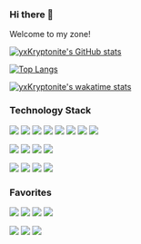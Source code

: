 ### Hi there 👋 

Welcome to my zone!

[![yxKryptonite's GitHub stats](https://github-readme-stats.vercel.app/api?username=yxKryptonite&theme=dracula&show_icons=True)](https://github.com/anuraghazra/github-readme-stats) 

[![Top Langs](https://github-readme-stats.vercel.app/api/top-langs/?username=yxKryptonite&theme=dracula&card_width=445&layout=compact)](https://github.com/anuraghazra/github-readme-stats)

[![yxKryptonite's wakatime stats](https://github-readme-stats.vercel.app/api/wakatime?username=yxKryptonite&theme=tokyonight)](https://github.com/anuraghazra/github-readme-stats)

### Technology Stack
[![](https://img.shields.io/badge/-Python-007396?style=for-the-badge&logo=python&logoColor=ffffff)](https://www.python.org/)
![](https://img.shields.io/badge/-C++-007396?style=for-the-badge&logo=cplusplus&logoColor=ffffff&color=blueviolet)
![](https://img.shields.io/badge/-C-007396?style=for-the-badge&logo=c&logoColor=ffffff&color=blue)
![](https://img.shields.io/badge/-Jupyter-007396?style=for-the-badge&logo=jupyter&logoColor=ffffff&color=orange)
![](https://img.shields.io/badge/-HTML5-007396?style=for-the-badge&logo=html5&logoColor=ffffff&color=darkblue)
![](https://img.shields.io/badge/-CSS3-007396?style=for-the-badge&logo=css3&logoColor=ffffff&color=yellow)
![](https://img.shields.io/badge/-Markdown-007396?style=for-the-badge&logo=markdown&logoColor=ffffff&color=cornflowerblue)
![](https://img.shields.io/badge/-Latex-007396?style=for-the-badge&logo=latex&logoColor=ffffff&color=black)

[![](https://img.shields.io/badge/-PyTorch-007396?style=for-the-badge&logo=pytorch&logoColor=ffffff&color=coral)](https://www.pytorch.org/)
![](https://img.shields.io/badge/-Tensorflow-007396?style=for-the-badge&logo=tensorflow&logoColor=ffffff&color=orange)
![](https://img.shields.io/badge/-Keras-007396?style=for-the-badge&logo=keras&logoColor=ffffff&color=red)
![](https://img.shields.io/badge/-Sklearn-007396?style=for-the-badge&logo=scikitlearn&logoColor=ffffff&color=gray)

![](https://img.shields.io/badge/-Git-007396?style=for-the-badge&logo=git&logoColor=ffffff&color=gray)
[![](https://img.shields.io/badge/-GitHub-007396?style=for-the-badge&logo=github&logoColor=ffffff&color=black)](https://www.github.com/)
[![](https://img.shields.io/badge/-Gitee-007396?style=for-the-badge&logo=gitee&logoColor=ffffff&color=coral)](https://www.gitee.com/)
[![](https://img.shields.io/badge/-VSCode-007396?style=for-the-badge&logo=visualstudiocode&logoColor=ffffff&color=darkblue)](https://code.visualstudiocode.com/)

### Favorites
[![](https://img.shields.io/badge/-Apple-007396?style=for-the-badge&logo=apple&logoColor=ffffff&color=silver)](https://www.apple.com/)
[![](https://img.shields.io/badge/-Google-007396?style=for-the-badge&logo=google&logoColor=ffffff&color=gold)](https://www.google.com/)
[![](https://img.shields.io/badge/-Microsoft-007396?style=for-the-badge&logo=microsoft&logoColor=ffffff&color=blue)](https://www.microsoft.com/)
[![](https://img.shields.io/badge/-Amazon-007396?style=for-the-badge&logo=amazon&logoColor=ffffff&color=orange)](https://www.amazon.com/)

[![](https://img.shields.io/badge/-Twitter-007396?style=for-the-badge&logo=twitter&logoColor=ffffff&color=blue)](https://www.twitter.com/)
[![](https://img.shields.io/badge/-Youtube-007396?style=for-the-badge&logo=youtube&logoColor=ffffff&color=red)](https://www.youtube.com/)
[![](https://img.shields.io/badge/-Instagram-007396?style=for-the-badge&logo=instagram&logoColor=ffffff&color=hotpink)](https://www.instagram.com/)

<!--
**yxKryptonite/yxKryptonite** is a ✨ _special_ ✨ repository because its `README.md` (this file) appears on your GitHub profile.

Here are some ideas to get you started:

- 🔭 I’m currently working on ...
- 🌱 I’m currently learning ...
- 👯 I’m looking to collaborate on ...
- 🤔 I’m looking for help with ...
- 💬 Ask me about ...
- 📫 How to reach me: ...
- 😄 Pronouns: ...
- ⚡ Fun fact: ...
-->
